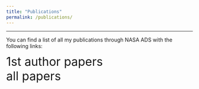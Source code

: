 ```yaml
---
title: "Publications"
permalink: /publications/
---
```


------
You can find a list of all my publications through NASA ADS with the following links:<br>

<a href="https://ui.adsabs.harvard.edu/search/q=%20%20author%3A%22%5Elimberg%2C%20guilherme%22%20year%3A2021-&sort=date%20desc%2C%20bibcode%20desc&p_=0" style="text-decoration:none"><font size="6">1st author papers</font></a> <br>
<a href="https://ui.adsabs.harvard.edu/search/q=%20%20author%3A%22limberg%2C%20guilherme%22%20year%3A2021-&sort=date%20desc%2C%20bibcode%20desc&p_=0" style="text-decoration:none"><font size="6">all papers</font></a>

